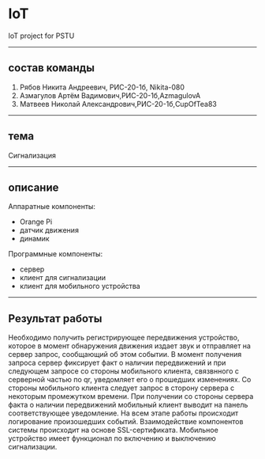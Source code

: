 # IoT
IoT project for PSTU
____
## состав команды
1. Рябов Никита Андреевич, РИС-20-1б, Nikita-080
2. Азмагулов Артём Вадимович,РИС-20-1б,AzmagulovA
3. Матвеев Николай Александрович,РИС-20-1б,CupOfTea83
____
## тема
Сигнализация
____
## описание
Аппаратные компоненты:
- Orange Pi
- датчик движения
- динамик

Программные компоненты:
- сервер
- клиент для сигнализации
- клиент для мобильного устройства
_____
## Результат работы
Необходимо получить регистрирующее передвижения устройство, 
которое в момент обнаружения движения издает звук и 
отправляет на сервер запрос, сообщающий об этом событии.
В момент получения запроса сервер фиксирует
факт о наличии передвижений и при следующем запросе со 
стороны мобильного клиента, связвнного с серверной частью по qr, уведомляет его о прошедших 
изменениях. Со стороны мобильного клиента следует запрос в сторону 
сервера с некоторым промежутком времени. При получении со стороны сервера
факта о наличии передвижений мобильный клиент выводит на панель 
соответствующее уведомление. На всем этапе работы происходит логирование произошедших событий. 
Взаимодействие компонентов системы происходит на основе SSL-сертификата.
Мобильное устройство имеет функционал по включению и выключению сигнализации.

